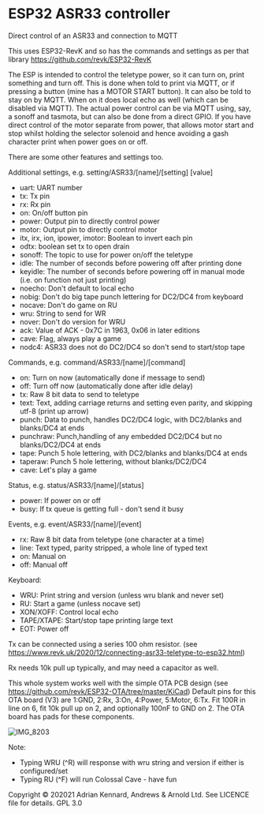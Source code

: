 # ESP32 ASR33 controller

Direct control of an ASR33 and connection to MQTT

This uses ESP32-RevK and so has the commands and settings as per that library
https://github.com/revk/ESP32-RevK

The ESP is intended to control the teletype power, so it can turn on, print something and
turn off. This is done when told to print via MQTT, or if pressing a button (mine has a
MOTOR START button). It can also be told to stay on by MQTT. When on it does local echo as
well (which can be disabled via MQTT). The actual power control can be via MQTT using, say, 
a sonoff and tasmota, but can also be done from a direct GPIO. If you have direct control
of the motor separate from power, that allows motor start and stop whilst holding the selector
solenoid and hence avoiding a gash character print when power goes on or off.

There are some other features and settings too.

Additional settings, e.g. setting/ASR33/[name]/[setting] [value]
- uart:	UART number
- tx:	Tx pin
- rx:	Rx pin
- on:	On/off button pin
- power: Output pin to directly control power
- motor: Output pin to directly control motor
- itx, irx, ion, ipower, imotor: Boolean to invert each pin
- odtx: boolean set tx to open drain
- sonoff:	The topic to use for power on/off the teletype
- idle:	The number of seconds before powering off after printing done
- keyidle: The number of seconds before powering off in manual mode (i.e. on function not just printing)
- noecho: Don't default to local echo
- nobig: Don't do big tape punch lettering for DC2/DC4 from keyboard
- nocave: Don't do game on RU
- wru:	String to send for WR
- nover: Don't do version for WRU
- ack:  Value of ACK - 0x7C in 1963, 0x06 in later editions
- cave: Flag, always play a game
- nodc4: ASR33 does not do DC2/DC4 so don't send to start/stop tape

Commands, e.g. command/ASR33/[name]/[command]
- on: Turn on now (automatically done if message to send)
- off: Turn off now (automatically done after idle delay)
- tx:	Raw 8 bit data to send to teletype
- text:	Text, adding carriage returns and setting even parity, and skipping utf-8 (print up arrow)
- punch: Data to punch, handles DC2/DC4 logic, with DC2/blanks and blanks/DC4 at ends
- punchraw: Punch,handling of any embedded DC2/DC4 but no blanks/DC2/DC4 at ends
- tape: Punch 5 hole lettering, with DC2/blanks and blanks/DC4 at ends
- taperaw: Punch 5 hole lettering, without blanks/DC2/DC4
- cave: Let's play a game

Status, e.g. status/ASR33/[name]/[status]
- power: If power on or off
- busy: If tx queue is getting full - don't send it busy

Events, e.g. event/ASR33/[name]/[event]
- rx:	Raw 8 bit data from teletype (one character at a time)
- line:	Text typed, parity stripped, a whole line of typed text
- on:	Manual on
- off:	Manual off

Keyboard:
- WRU:	Print string and version (unless wru blank and never set)
- RU:	Start a game (unless nocave set)
- XON/XOFF: Control local echo
- TAPE/XTAPE: Start/stop tape printing large text
- EOT: Power off

Tx can be connected using a series 100 ohm resistor.
(see https://www.revk.uk/2020/12/connecting-asr33-teletype-to-esp32.html)

Rx needs 10k pull up typically, and may need a capacitor as well.

This whole system works well with the simple OTA PCB design
(see https://github.com/revk/ESP32-OTA/tree/master/KiCad)
Default pins for this OTA board (V3) are 1:GND, 2:Rx, 3:On, 4:Power, 5:Motor, 6:Tx.
Fit 100R in line on 6, fit 10k pull up on 2, and optionally 100nF to GND on 2.
The OTA board has pads for these components.

![IMG_8203](https://user-images.githubusercontent.com/996983/114298084-77ce6700-9aac-11eb-8384-a4184f0103cc.jpg)

Note:
- Typing WRU (^R) will response with wru string and version if either is configured/set
- Typing RU (^F) will run Colossal Cave - have fun

Copyright © 202021 Adrian Kennard, Andrews & Arnold Ltd. See LICENCE file for details. GPL 3.0
